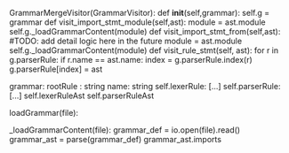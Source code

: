 GrammarMergeVisitor(GrammarVisitor):
  def __init__(self,grammar):
    self.g = grammar
  def visit_import_stmt_module(self,ast):
    module = ast.module
    self.g._loadGrammarContent(module)
  def visit_import_stmt_from(self,ast):
    #TODO: add detail logic here in the future
    module = ast.module
    self.g._loadGrammarContent(module)
  def visit_rule_stmt(self, ast):
    for r in g.parserRule:
      if r.name == ast.name:
        index = g.parserRule.index(r)
        g.parserRule[index] = ast

grammar:
  rootRule : string
  name: string
  self.lexerRule: [...]
  self.parserRule: [...]
  self.lexerRuleAst
  self.parserRuleAst
  
  
  
  
  loadGrammar(file):
  
  _loadGrammarContent(file):
    grammar_def = io.open(file).read()
    grammar_ast = parse(grammar_def)
     grammar_ast.imports
